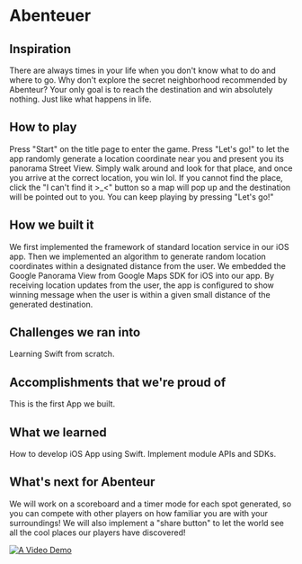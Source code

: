 # Abenteuer

## Inspiration

There are always times in your life when you don't know what to do and where to go. Why don't explore the secret neighborhood recommended by Abenteur? Your only goal is to reach the destination and win absolutely nothing. Just like what happens in life. 

## How to play

Press "Start" on the title page to enter the game. Press "Let's go!" to let the app randomly generate a location coordinate near you and present you its panorama Street View. Simply walk around and look for that place, and once you arrive at the correct location, you win lol. If you cannot find the place, click the "I can't find it >_<" button so a map will pop up and the destination will be pointed out to you. You can keep playing by pressing "Let's go!"


## How we built it

We first implemented the framework of standard location service in our iOS app. Then we implemented an algorithm to generate random location coordinates within a designated distance from the user. We embedded the Google Panorama View from Google Maps SDK for iOS into our app. By receiving location updates from the user, the app is configured to show winning message when the user is within a given small distance of the generated destination. 

## Challenges we ran into

Learning Swift from scratch. 

## Accomplishments that we're proud of

This is the first App we built.

## What we learned

How to develop iOS App using Swift. Implement module APIs  and SDKs. 

## What's next for Abenteur

We will work on a scoreboard and a timer mode for each spot generated, so you can compete with other players on how familiar you are with your surroundings! We will also implement a "share button" to let the world see all the cool places our players have discovered!



[![A Video Demo](http://img.youtube.com/vi/YOUTUBE_VIDEO_ID_HERE/0.jpg)](https://www.youtube.com/watch?v=gdFPyDS5Ioo)
